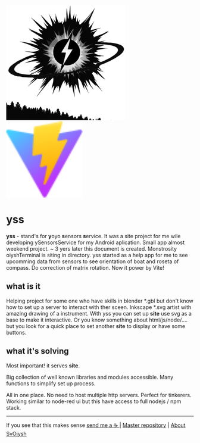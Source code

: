<img title="viteyss" src="/icons/ico_viteyss_320.png" alt="viteyss_logo" data-align="inline"><img title="viteyss" src="/icons/vite.svg" alt="viteyss_logo" data-align="inline" width="205">

# yss

**yss** - stand's for **y**oyo **s**ensors **s**ervice. It was a site project for me wile developing ySensorsService for my Android aplication. Small app almost weekend project.
~ 3 yers later this document is created. Monstrosity oiyshTerminal is siting in directory. yss started as a help app for me to see upcomming data from sensors to see orientation of boat and roseta of compass. Do correction of matrix rotation.
Now it power by Vite!

## what is it

Helping project for some one who have skills in blender *.gbl but don't know how to set up a server to interact with ther sceen.
Inkscape *.svg artist with amazing drawing of a instrument. With yss you can set up **site** use svg as a base to make it interactive.
Or you know something about html/js/node/.... but you look for a quick place to set another **site** to display or have some buttons.

## what it's solving

Most important! it serves **site**.

Big collection of well known libraries and modules accessible.  Many functions to simplify set up process.

All in one place. No need to host multiple http servers.
Perfect for tinkerers.
Working similar to node-red ui but this have access to full nodejs / npm stack.

---

If you see that this makes sense [ send me a ☕ ](https://ko-fi.com/B0B0DFYGS) | [Master repository](https://github.com/yOyOeK1/oiyshTerminal) | [About SvOiysh](https://www.youtube.com/@svoiysh)